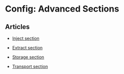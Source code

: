 # Config: Advanced Sections


## Articles
-   [Inject section](/v1.0/articles/inject-section)


-   [Extract section](/v1.0/articles/extract-section)


-   [Storage section](/v1.0/articles/storage-section)


-   [Transport section](/v1.0/articles/transport-section)




